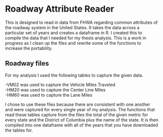 # Roadway Attribute Reader
This is designed to read in data from FHWA regarding common attributes of the roadway system in the United States. It takes the data across a particular set of years and creates a dataframe in R. I created this to compile the data that I needed for my thesis analysis. This is a work in progress as I clean up the files and rewrite some of the functions to increase the portability.

## Roadway files
For my analysis I used the following tables to capture the given data.

-VM02 was used to capture the Vehicle Miles Traveled  
-HM20 was used to capture the Center Line Miles  
-HM60 was used to capture the Lane Miles  

I chose to use these files because there are consistent with one another and were captured for every single year of my analysis. The functions that read these tables capture from the files the total of the given metric for every state and the District of Columbia plus the name of the state. It is then compiled into one dataframe with all of the years that you have downloaded the tables for.
